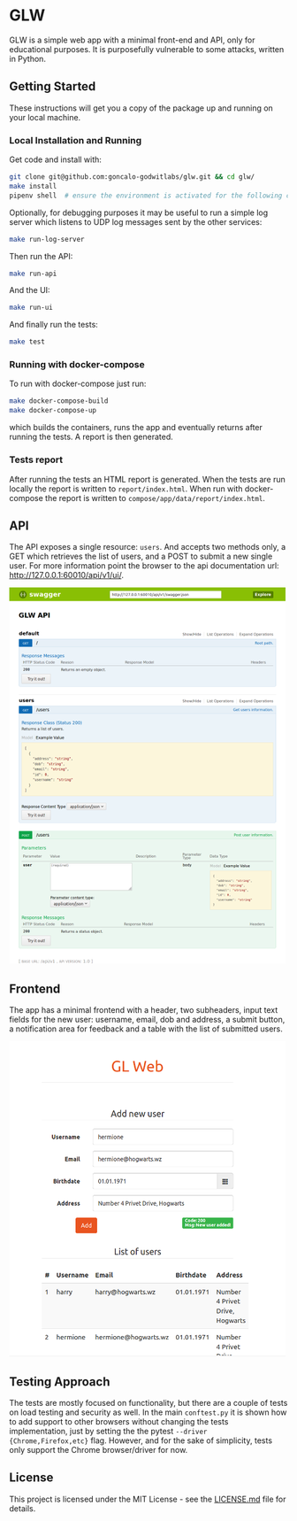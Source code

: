 # GLW
GLW is a simple web app with a minimal front-end and API, only for educational
purposes. It is purposefully vulnerable to some attacks, written in Python.

## Getting Started
These instructions will get you a copy of the package up and running on your
local machine.

### Local Installation and Running
Get code and install with:
```bash
git clone git@github.com:goncalo-godwitlabs/glw.git && cd glw/
make install
pipenv shell  # ensure the environment is activated for the following commands as well
```

Optionally, for debugging purposes it may be useful to run a simple log server
which listens to UDP log messages sent by the other services:
```bash
make run-log-server
```

Then run the API:
```bash
make run-api
```

And the UI:
```bash
make run-ui
```

And finally run the tests:
```bash
make test
```

### Running with docker-compose
To run with docker-compose just run:

```bash
make docker-compose-build
make docker-compose-up
```

which builds the containers, runs the app and eventually returns after running
the tests. A report is then generated.

### Tests report
After running the tests an HTML report is generated. When the tests are run
locally the report is written to `report/index.html`. When run with
docker-compose the report is written to `compose/app/data/report/index.html`.

## API
The API exposes a single resource: `users`. And accepts two methods only, a GET
which retrieves the list of users, and a POST to submit a new single user.
For more information point the browser to the api documentation url: http://127.0.0.1:60010/api/v1/ui/.

![](docs/img/api.png)

## Frontend
The app has a minimal frontend with a header, two subheaders, input text fields for the new user:  username, email, dob and address, a submit button, a notification area for feedback and a table with the list of submitted users.

![](docs/img/ui.png)

## Testing Approach
The tests are mostly focused on functionality, but there are a couple of tests on load testing and security as well. In the main `conftest.py` it is shown how to add support to other browsers without changing the tests implementation, just by setting the the pytest `--driver {Chrome,Firefox,etc}` flag. However, and for the sake of simplicity, tests only support the Chrome browser/driver for now.


## License
This project is licensed under the MIT License - see the [LICENSE.md](LICENSE.md) file for details.
